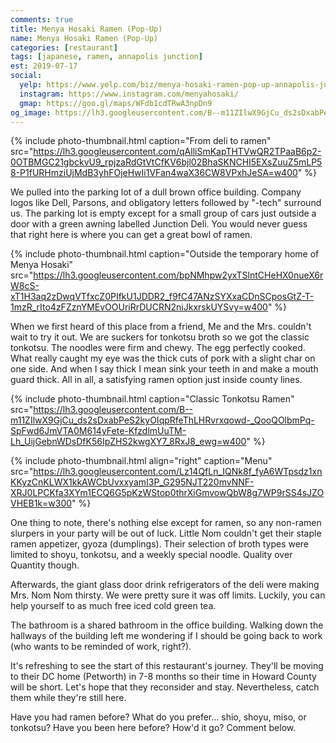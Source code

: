 ```yaml
---
comments: true
title: Menya Hosaki Ramen (Pop-Up)
name: Menya Hosaki Ramen (Pop-Up)
categories: [restaurant]
tags: [japanese, ramen, annapolis junction]
est: 2019-07-17
social:
  yelp: https://www.yelp.com/biz/menya-hosaki-ramen-pop-up-annapolis-junction
  instagram: https://www.instagram.com/menyahosaki/
  gmap: https://goo.gl/maps/WFdb1cdTRwA3npDn9
og_image: https://lh3.googleusercontent.com/B--m11ZIlwX9GjCu_ds2sDxabPeS2kyOIqpRfeThLHRvrxqowd-_QooQOlbmPq-SpFwd6JmVTA0M614yFete-KfzdlmUuTM-Lh_UijGebnWDsDfK56IpZHS2kwgXY7_8RxJ8_ewg=w400
---
```


{%
  include photo-thumbnail.html 
  caption="From deli to ramen"
  src="https://lh3.googleusercontent.com/qAlliSmKapTHTVwQR2TPaaB6p2-0OTBMGC21gbckvU9_rpjzaRdGtVtCfKV6bjl02BhaSKNCHI5EXsZuuZ5mLP58-P1fURHmziUjMdB3yhFOjeHwIi1VFan4waX36CW8VPxhJeSA=w400"
%}

We pulled into the parking lot of a dull brown office building. Company logos like Dell, Parsons, and obligatory letters followed by "-tech" surround us. The parking lot is empty except for a small group of cars just outside a door with a green awning labelled Junction Deli. You would never guess that right here is where you can get a great bowl of ramen.

<!--more-->

{% 
  include photo-thumbnail.html 
  caption="Outside the temporary home of Menya Hosaki"
  src="https://lh3.googleusercontent.com/bpNMhpw2yxTSlntCHeHX0nueX6rW8cS-xT1H3aq2zDwqVTfxcZ0PIfkU1JDDR2_f9fC47ANzSYXxaCDnSCposGtZ-T-1mzR_rIto4zFZznYMEvOOUriRrDUCRN2niJkxrskUYSvy=w400" 
%}

When we first heard of this place from a friend, Me and the Mrs. couldn't wait to try it out. We are suckers for tonkotsu broth so we got the classic tonkotsu. The noodles were firm and chewy. The egg perfectly cooked. What really caught my eye was the thick cuts of pork with a slight char on one side. And when I say thick I mean sink your teeth in and make a mouth guard thick. All in all, a satisfying ramen option just inside county lines.

{% 
  include photo-thumbnail.html 
  caption="Classic Tonkotsu Ramen"
  src="https://lh3.googleusercontent.com/B--m11ZIlwX9GjCu_ds2sDxabPeS2kyOIqpRfeThLHRvrxqowd-_QooQOlbmPq-SpFwd6JmVTA0M614yFete-KfzdlmUuTM-Lh_UijGebnWDsDfK56IpZHS2kwgXY7_8RxJ8_ewg=w400" 
%}

{% 
  include photo-thumbnail.html 
  align="right"
  caption="Menu"
  src="https://lh3.googleusercontent.com/Lz14QfLn_IQNk8f_fyA6WTpsdz1xnKKyzCnKLWX1kkAWCbUvxxyamI3P_G295NJT220mvNNF-XRJ0LPCKfa3XYm1ECQ6G5pKzWStop0thrXiGmvowQbW8g7WP9rSS4sJZOVHEB1k=w300" 
%}

One thing to note, there's nothing else except for ramen, so any non-ramen slurpers in your party will be out of luck. Little Nom couldn't get their staple ramen appetizer, gyoza (dumplings). Their selection of broth types were limited to shoyu, tonkotsu, and a weekly special noodle. Quality over Quantity though.

Afterwards, the giant glass door drink refrigerators of the deli were making Mrs. Nom Nom thirsty. We were pretty sure it was off limits. Luckily, you can help yourself to as much free iced cold green tea. 

The bathroom is a shared bathroom in the office building. Walking down the hallways of the building left me wondering if I should be going back to work (who wants to be reminded of work, right?).

It's refreshing to see the start of this restaurant's journey. They'll be moving to their DC home (Petworth) in 7-8 months so their time in Howard County will be short. Let's hope that they reconsider and stay. Nevertheless, catch them while they're still here.

Have you had ramen before? What do you prefer... shio, shoyu, miso, or tonkotsu? Have you been here before? How'd it go? Comment below.